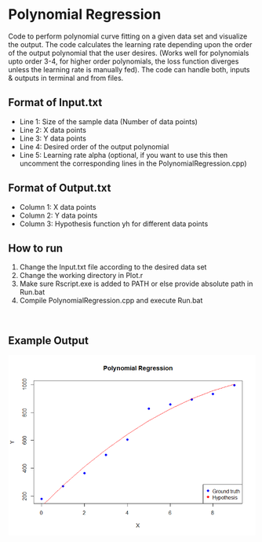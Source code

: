 # Polynomial Regression

Code to perform polynomial curve fitting on a given data set and visualize the output.
The code calculates the learning rate depending upon the order of the output polynomial that the user desires.
(Works well for polynomials upto order 3-4, for higher order polynomials, the loss function diverges unless the learning rate is manually fed).
The code can handle both, inputs & outputs in terminal and from files.

## Format of Input.txt
* Line 1: Size of the sample data (Number of data points)
* Line 2: X data points
* Line 3: Y data points
* Line 4: Desired order of the output polynomial
* Line 5: Learning rate alpha (optional, if you want to use this then uncomment the corresponding lines in the PolynomialRegression.cpp)

## Format of Output.txt
* Column 1: X data points
* Column 2: Y data points
* Column 3: Hypothesis function yh for different data points

## How to run
1. Change the Input.txt file according to the desired data set
2. Change the working directory in Plot.r
3. Make sure Rscript.exe is added to PATH or else provide absolute path in Run.bat
4. Compile PolynomialRegression.cpp and execute Run.bat

<br>

## Example Output
![](Rplot.png)
